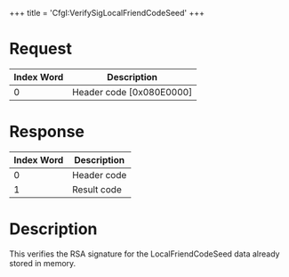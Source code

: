 +++
title = 'CfgI:VerifySigLocalFriendCodeSeed'
+++

# Request

| Index Word | Description                |
|------------|----------------------------|
| 0          | Header code \[0x080E0000\] |

# Response

| Index Word | Description |
|------------|-------------|
| 0          | Header code |
| 1          | Result code |

# Description

This verifies the RSA signature for the LocalFriendCodeSeed data already
stored in memory.